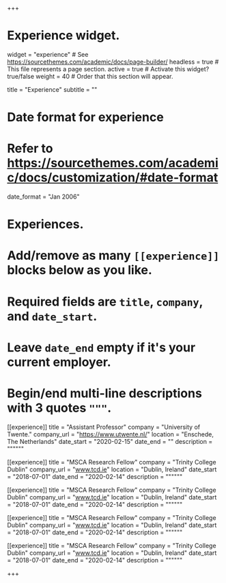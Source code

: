 +++
# Experience widget.
widget = "experience"  # See https://sourcethemes.com/academic/docs/page-builder/
headless = true  # This file represents a page section.
active = true  # Activate this widget? true/false
weight = 40  # Order that this section will appear.

title = "Experience"
subtitle = ""

# Date format for experience
#   Refer to https://sourcethemes.com/academic/docs/customization/#date-format
date_format = "Jan 2006"

# Experiences.
#   Add/remove as many `[[experience]]` blocks below as you like.
#   Required fields are `title`, `company`, and `date_start`.
#   Leave `date_end` empty if it's your current employer.
#   Begin/end multi-line descriptions with 3 quotes `"""`.
[[experience]]
  title = "Assistant Professor"
  company = "University of Twente."
  company_url = "https://www.utwente.nl/"
  location = "Enschede, The Netherlands"
  date_start = "2020-02-15"
  date_end = ""
  description = """"""
  
[[experience]]
  title = "MSCA Research Fellow"
  company = "Trinity College Dublin"
  company_url = "www.tcd.ie"
  location = "Dublin, Ireland"
  date_start = "2018-07-01"
  date_end = "2020-02-14"
  description = """"""

[[experience]]
  title = "MSCA Research Fellow"
  company = "Trinity College Dublin"
  company_url = "www.tcd.ie"
  location = "Dublin, Ireland"
  date_start = "2018-07-01"
  date_end = "2020-02-14"
  description = """"""
  
[[experience]]
  title = "MSCA Research Fellow"
  company = "Trinity College Dublin"
  company_url = "www.tcd.ie"
  location = "Dublin, Ireland"
  date_start = "2018-07-01"
  date_end = "2020-02-14"
  description = """"""
  
[[experience]]
  title = "MSCA Research Fellow"
  company = "Trinity College Dublin"
  company_url = "www.tcd.ie"
  location = "Dublin, Ireland"
  date_start = "2018-07-01"
  date_end = "2020-02-14"
  description = """"""

+++
